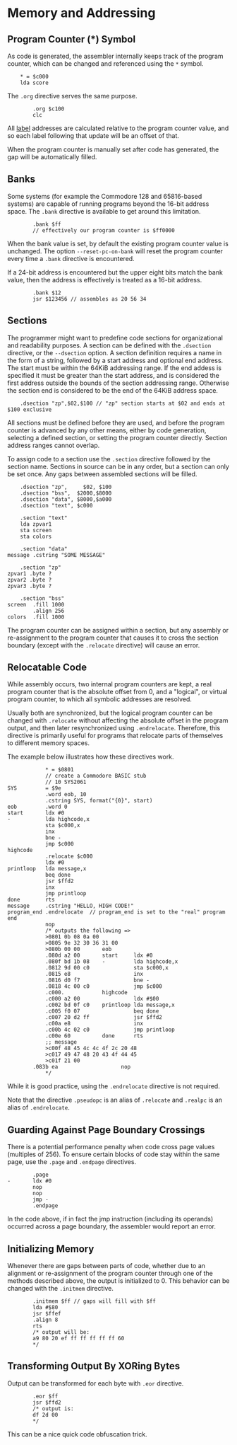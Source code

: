 ﻿# Memory and Addressing

## Program Counter (*) Symbol

As code is generated, the assembler internally keeps track of the program counter, which can be changed and referenced using the `*` symbol.

```
    * = $c000
    lda score
```

The `.org` directive serves the same purpose.

```
        .org $c100
        clc
```

All [label](/Docs/SymbolsAndScopes.md#Labels) addresses are calculated relative to the program counter value, and so each label following that update will be an offset of that.

When the program counter is manually set after code has generated, the gap will be automatically filled.

## Banks

Some systems (for example the Commodore 128 and 65816-based systems) are capable of running programs beyond the 16-bit address space. The `.bank` directive is available to get around this limitation.

```
        .bank $ff
        // effectively our program counter is $ff0000
```

When the bank value is set, by default the existing program counter value is unchanged. The option `--reset-pc-on-bank` will reset the program counter every time a `.bank` directive is encountered.

If a 24-bit address is encountered but the upper eight bits match the bank value, then the address is effectively is treated as a 16-bit address.

```
        .bank $12
        jsr $123456 // assembles as 20 56 34
```

## Sections

The programmer might want to predefine code sections for organizational and readability purposes. A section can be defined with the `.dsection` directive, or the `--dsection` option. A section definition requires a name in the form of a string, followed by a start address and optional end address. The start must be within the 64KiB addressing range. If the end addess is specified it must be greater than the start address, and is considered the first address outside the bounds of the section addressing range. Otherwise the section end is considered to be the end of the 64KiB address space.

```
    .dsection "zp",$02,$100 // "zp" section starts at $02 and ends at $100 exclusive
```

All sections must be defined before they are used, and before the program counter is advanced by any other means, either by code generation, selecting a defined section, or setting the program counter directly. Section address ranges cannot overlap.

To assign code to a section use the `.section` directive followed by the section name. Sections in source can be in any order, but a section can only be set once. Any gaps between assembled sections will be filled.

```
    .dsection "zp",     $02, $100
    .dsection "bss",  $2000,$8000
    .dsection "data", $8000,$a000
    .dsection "text", $c000

    .section "text"
    lda zpvar1
    sta screen
    sta colors

    .section "data"
message .cstring "SOME MESSAGE"

    .section "zp"
zpvar1 .byte ?
zpvar2 .byte ?
zpvar3 .byte ?
    
    .section "bss"
screen  .fill 1000
        .align 256
colors  .fill 1000
```

The program counter can be assigned within a section, but any assembly or re-assignment to the program counter that causes it to cross the section boundary (except with the `.relocate` directive) will cause an error.

## Relocatable Code

While assembly occurs, two internal program counters are kept, a real program counter that is the absolute offset from 0, and a "logical", or virtual program counter, to which all symbolic addresses are resolved.

Usually both are synchronized, but the logical program counter can be changed with `.relocate` without affecting the absolute offset in the program output, and then later resynchronized using `.endrelocate`. Therefore, this directive is primarily useful for programs that relocate parts of themselves to different memory spaces.

The example below illustrates how these directives work.

```
            * = $0801
            // create a Commodore BASIC stub
            // 10 SYS2061
SYS         = $9e
            .word eob, 10
            .cstring SYS, format("{0}", start)
eob         .word 0
start       ldx #0
-           lda highcode,x
            sta $c000,x
            inx
            bne -
            jmp $c000
highcode
            .relocate $c000
            ldx #0
printloop   lda message,x
            beq done
            jsr $ffd2
            inx
            jmp printloop
done        rts
message     .cstring "HELLO, HIGH CODE!"
program_end .endrelocate  // program_end is set to the "real" program end
            nop
            /* outputs the following =>
            >0801 0b 08 0a 00
            >0805 9e 32 30 36 31 00
            >080b 00 00       eob
            .080d a2 00       start     ldx #0
            .080f bd 1b 08    -         lda highcode,x
            .0812 9d 00 c0              sta $c000,x
            .0815 e8                    inx
            .0816 d0 f7                 bne -
            .0818 4c 00 c0              jmp $c000
            .c000.            highcode
            .c000 a2 00                 ldx #$00
            .c002 bd 0f c0    printloop lda message,x
            .c005 f0 07                 beq done
            .c007 20 d2 ff              jsr $ffd2
            .c00a e8                    inx
            .c00b 4c 02 c0              jmp printloop
            .c00e 60          done      rts
            ;; message
            >c00f 48 45 4c 4c 4f 2c 20 48
            >c017 49 47 48 20 43 4f 44 45
            >c01f 21 00  
	    .083b ea                    nop
            */
```

While it is good practice, using the `.endrelocate` directive is not required.

Note that the directive `.pseudopc` is an alias of `.relocate` and `.realpc` is an alias of `.endrelocate`.

## Guarding Against Page Boundary Crossings

There is a potential performance penalty when code cross page values (multiples of 256). To ensure certain blocks of code stay within the same page, use the `.page` and `.endpage` directives.

```
        .page
-       ldx #0
        nop
        nop
        jmp - 
        .endpage
```

In the code above, if in fact the jmp instruction (including its operands) occurred across a page boundary, the assembler would report an error.

## Initializing Memory

Whenever there are gaps between parts of code, whether due to an alignment or re-assignment of the program counter through one of the methods described above, the output is initialized to 0. This behavior can be changed with the `.initmem` directive.

```
        .initmem $ff // gaps will fill with $ff
        lda #$80
        jsr $ffef
        .align 8
        rts
        /* output will be:
        a9 80 20 ef ff ff ff ff ff 60
        */ 
```

## Transforming Output By XORing Bytes

Output can be transformed for each byte with `.eor` directive.

```
        .eor $ff
        jsr $ffd2
        /* output is:
        df 2d 00
        */
```

This can be a nice quick code obfuscation trick. 
